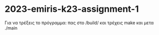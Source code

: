 # 2023-emiris-k23-assignment-1
Για να τρέξεις το πρόγραμμα: πας στο /build/ και τρέχεις make και μετα ./main